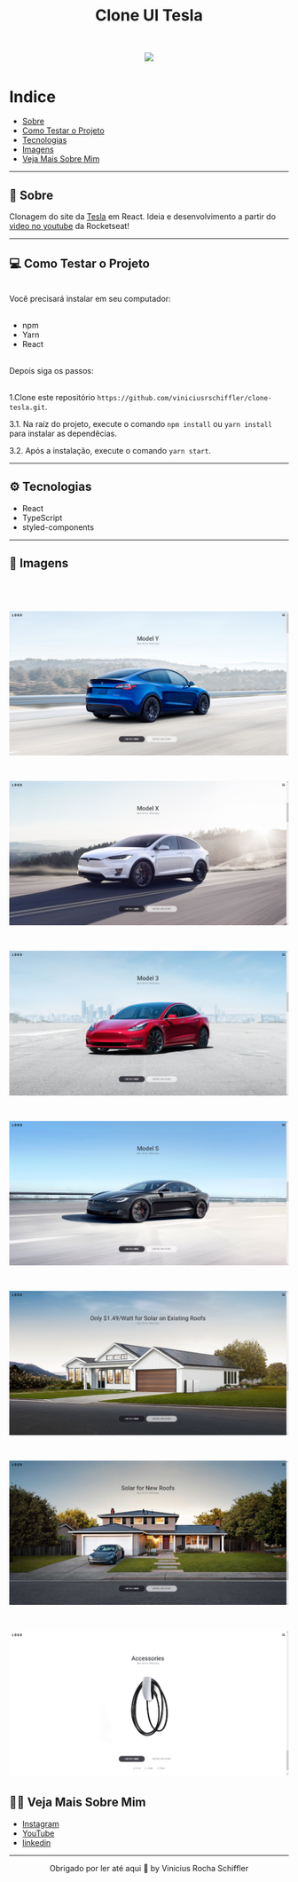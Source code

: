 <h1 align="center"> Clone UI Tesla </h1>

<h1 align="center"><img src=imgToREADME/gif.gif ></h1>

# Indice

- [Sobre](#-sobre)
- [Como Testar o Projeto](#-Como-Testar-o-Projeto)
- [Tecnologias](#-Tecnologias)
- [Imagens](#-Imagens)
- [Veja Mais Sobre Mim ](#-Veja-Mais-Sobre-Mim)

---
## 📖 Sobre

Clonagem do site da [Tesla](https://www.tesla.com) em React. Ideia e desenvolvimento a partir do [video no youtube](https://www.youtube.com/watch?v=Mf4Se4ZGcG8) da Rocketseat!


---
## 💻 Como Testar o Projeto
<br>
Você precisará instalar em seu computador:
<br><br>

- npm
- Yarn
- React

<br>
Depois siga os passos:
<br><br>


1.Clone este repositório `https://github.com/viniciusrschiffler/clone-tesla.git`.

3.1. Na raíz do projeto, execute o comando `npm install` ou `yarn install` para instalar as dependêcias.

3.2. Após a instalação, execute o comando `yarn start`.



---
## ⚙ Tecnologias
 - React
 - TypeScript
 - styled-components

---
## 🤳 Imagens

<br>
<h1 align="center"><img src=imgToREADME/img01.png ></h1>

<h1 align="center"><img src=imgToREADME/img02.png ></h1>
<h1 align="center"><img src=imgToREADME/img03.png ></h1>

<h1 align="center"><img src=imgToREADME/img04.png></h1>
<h1 align="center"><img src=imgToREADME/img05.png ></h1>
<h1 align="center"><img src=imgToREADME/img06.png></h1>
<h1 align="center"><img src=imgToREADME/img07.png></h1>


## 🙍‍♂️ Veja Mais Sobre Mim
 - [Instagram](https://www.instagram.com/vinicius_schiffler/)
 - [YouTube](https://www.youtube.com/channel/UCW6MiRkWJMspGgC9w8FnjNg)
 - [linkedin](https://www.linkedin.com/in/vinicius-rocha-schiffler-6664931b7/)

 ---

<p align="center">Obrigado por ler até aqui 💙 by Vinicius Rocha Schiffler</p>

